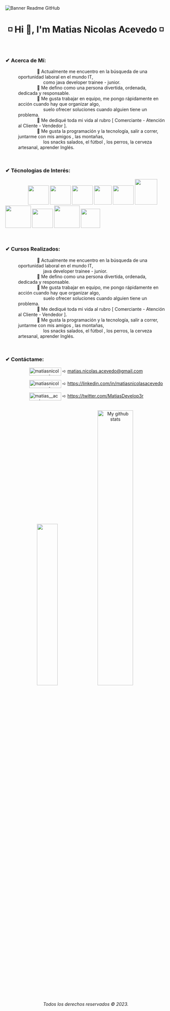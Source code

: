 <image align="center" src="https://i.ibb.co/KhrC5BQ/GITHUB.png" alt="Banner Readme GitHub">
  
<h1 align="center"> ◽ Hi 👋, I'm Matias Nicolas Acevedo ◽ </h1>

<br>
<h3 align="left">✔ Acerca de Mí:</h3>

<dl>

<dd>&nbsp;&nbsp;&nbsp;&nbsp;&nbsp;&nbsp;&nbsp;&nbsp;&nbsp;&nbsp;&nbsp;&nbsp;&nbsp;&nbsp; 🔸 Actualmente me encuentro en la búsqueda de una oportunidad laboral en el mundo IT,<br>
&nbsp;&nbsp;&nbsp;&nbsp;&nbsp;&nbsp;&nbsp;&nbsp;&nbsp;&nbsp;&nbsp;&nbsp;&nbsp;&nbsp;&nbsp;&nbsp;&nbsp;&nbsp;&nbsp; como java developer trainee - junior.

<dd>&nbsp;&nbsp;&nbsp;&nbsp;&nbsp;&nbsp;&nbsp;&nbsp;&nbsp;&nbsp;&nbsp;&nbsp;&nbsp;&nbsp; 🔸 Me defino como una persona divertida, ordenada, dedicada y responsable.

<dd>&nbsp;&nbsp;&nbsp;&nbsp;&nbsp;&nbsp;&nbsp;&nbsp;&nbsp;&nbsp;&nbsp;&nbsp;&nbsp;&nbsp; 🔸 Me gusta trabajar en equipo, me pongo rápidamente en acción cuando hay que organizar algo,<br> 
&nbsp;&nbsp;&nbsp;&nbsp;&nbsp;&nbsp;&nbsp;&nbsp;&nbsp;&nbsp;&nbsp;&nbsp;&nbsp;&nbsp;&nbsp;&nbsp;&nbsp;&nbsp;&nbsp; suelo ofrecer soluciones cuando alguien tiene un problema.

<dd>&nbsp;&nbsp;&nbsp;&nbsp;&nbsp;&nbsp;&nbsp;&nbsp;&nbsp;&nbsp;&nbsp;&nbsp;&nbsp;&nbsp; 🔸 Me dediqué toda mi vida al rubro [ Comerciante - Atención al Cliente - Vendedor ].


<dd>&nbsp;&nbsp;&nbsp;&nbsp;&nbsp;&nbsp;&nbsp;&nbsp;&nbsp;&nbsp;&nbsp;&nbsp;&nbsp;&nbsp; 🔸 Me gusta la programación y la tecnología, salir a correr, juntarme con mis amigos , las montañas,<br>
&nbsp;&nbsp;&nbsp;&nbsp;&nbsp;&nbsp;&nbsp;&nbsp;&nbsp;&nbsp;&nbsp;&nbsp;&nbsp;&nbsp;&nbsp;&nbsp;&nbsp;&nbsp;&nbsp; los snacks salados, el fútbol , los perros, la cerveza artesanal, aprender Inglés.
</dl>
        
<br>
<h3 align="left">✔ Técnologias de Interés:</h3>

&nbsp;&nbsp;&nbsp;&nbsp;&nbsp;&nbsp;&nbsp;&nbsp;&nbsp;&nbsp;&nbsp;&nbsp;&nbsp;&nbsp;&nbsp;&nbsp;&nbsp;&nbsp;<img src="https://cdn.jsdelivr.net/gh/devicons/devicon/icons/html5/html5-original.svg" width="65" height="60"/>&nbsp;<img src="https://cdn.jsdelivr.net/gh/devicons/devicon/icons/css3/css3-original.svg" width="65" height="60"/>&nbsp;<img src="https://cdn.jsdelivr.net/gh/devicons/devicon/icons/bootstrap/bootstrap-original-wordmark.svg" width="65" height="60"/>&nbsp;<img src="https://i.ibb.co/yqV17bw/kisspng-react-javascript-redux-vue-js-angular-javascript-jquery-5bfa71f2d1fc87-538150021543139826860.png" width="55" height="60"/>&nbsp;<img src="https://cdn.jsdelivr.net/gh/devicons/devicon/icons/react/react-original-wordmark.svg" width="65" height="60"/>&nbsp;<img src="https://cdn.jsdelivr.net/gh/devicons/devicon/icons/java/java-original-wordmark.svg" width="70" height="80"/>&nbsp;<img src="https://cdn.jsdelivr.net/gh/devicons/devicon/icons/spring/spring-original-wordmark.svg" width="80" height="70"/>&nbsp;<img src="https://cdn.jsdelivr.net/gh/devicons/devicon/icons/git/git-original.svg" width="65" height="60"/>&nbsp;<img src="https://cdn.jsdelivr.net/gh/devicons/devicon/icons/mysql/mysql-original-wordmark.svg" width="80" height="70"/>&nbsp;<img src="https://www.vectorlogo.zone/logos/getpostman/getpostman-icon.svg" width="60" height="60"/>

<br>

<h3 align="left">✔ Cursos Realizados:</h3>

<dl>

<dd>&nbsp;&nbsp;&nbsp;&nbsp;&nbsp;&nbsp;&nbsp;&nbsp;&nbsp;&nbsp;&nbsp;&nbsp;&nbsp;&nbsp; 🔸 Actualmente me encuentro en la búsqueda de una oportunidad laboral en el mundo IT,<br>
&nbsp;&nbsp;&nbsp;&nbsp;&nbsp;&nbsp;&nbsp;&nbsp;&nbsp;&nbsp;&nbsp;&nbsp;&nbsp;&nbsp;&nbsp;&nbsp;&nbsp;&nbsp;&nbsp; java developer trainee - junior.

<dd>&nbsp;&nbsp;&nbsp;&nbsp;&nbsp;&nbsp;&nbsp;&nbsp;&nbsp;&nbsp;&nbsp;&nbsp;&nbsp;&nbsp; 🔸 Me defino como una persona divertida, ordenada, dedicada y responsable.

<dd>&nbsp;&nbsp;&nbsp;&nbsp;&nbsp;&nbsp;&nbsp;&nbsp;&nbsp;&nbsp;&nbsp;&nbsp;&nbsp;&nbsp; 🔸 Me gusta trabajar en equipo, me pongo rápidamente en acción cuando hay que organizar algo,<br> 
&nbsp;&nbsp;&nbsp;&nbsp;&nbsp;&nbsp;&nbsp;&nbsp;&nbsp;&nbsp;&nbsp;&nbsp;&nbsp;&nbsp;&nbsp;&nbsp;&nbsp;&nbsp;&nbsp; suelo ofrecer soluciones cuando alguien tiene un problema.

<dd>&nbsp;&nbsp;&nbsp;&nbsp;&nbsp;&nbsp;&nbsp;&nbsp;&nbsp;&nbsp;&nbsp;&nbsp;&nbsp;&nbsp; 🔸 Me dediqué toda mi vida al rubro [ Comerciante - Atención al Cliente - Vendedor ].


<dd>&nbsp;&nbsp;&nbsp;&nbsp;&nbsp;&nbsp;&nbsp;&nbsp;&nbsp;&nbsp;&nbsp;&nbsp;&nbsp;&nbsp; 🔸 Me gusta la programación y la tecnología, salir a correr, juntarme con mis amigos , las montañas,<br>
&nbsp;&nbsp;&nbsp;&nbsp;&nbsp;&nbsp;&nbsp;&nbsp;&nbsp;&nbsp;&nbsp;&nbsp;&nbsp;&nbsp;&nbsp;&nbsp;&nbsp;&nbsp;&nbsp; los snacks salados, el fútbol , los perros, la cerveza artesanal, aprender Inglés.
</dl>
        
<br>
<h3 align="left">✔ Contáctame:</h3>

<p>

&nbsp;&nbsp;&nbsp;&nbsp;&nbsp;&nbsp;&nbsp;&nbsp;&nbsp;&nbsp;&nbsp;&nbsp;&nbsp;&nbsp;&nbsp;&nbsp;&nbsp;&nbsp; <a href="mailto:matias.nicolas.acevedo@gmail.com" target="blank"><img align="center" src="https://img.shields.io/badge/Gmail-D14836?style=for-the-badge&logo=gmail&logoColor=white" alt="matiasnicolasacevedo" width="100" height="25"/></a>   ➪ matias.nicolas.acevedo@gmail.com

&nbsp;&nbsp;&nbsp;&nbsp;&nbsp;&nbsp;&nbsp;&nbsp;&nbsp;&nbsp;&nbsp;&nbsp;&nbsp;&nbsp;&nbsp;&nbsp;&nbsp;&nbsp; <a href="https://linkedin.com/in/matiasnicolasacevedo" target="blank"><img align="center" src="https://img.shields.io/badge/LinkedIn-0077B5?style=for-the-badge&logo=linkedin&logoColor=white" alt="matiasnicolasacevedo" width="100" height="25" target="blank"/></a> ➪ https://linkedin.com/in/matiasnicolasacevedo

&nbsp;&nbsp;&nbsp;&nbsp;&nbsp;&nbsp;&nbsp;&nbsp;&nbsp;&nbsp;&nbsp;&nbsp;&nbsp;&nbsp;&nbsp;&nbsp;&nbsp;&nbsp; <a href="https://twitter.com/MatiasDevelop3r" target="blank"><img align="center" src="https://img.shields.io/badge/Twitter-1DA1F2?style=for-the-badge&logo=twitter&logoColor=white" alt="matias__acevedo" width="100" height="25"/></a>  ➪ https://twitter.com/MatiasDevelop3r

</p>

<br>

<div align="center">
  <img src="https://github-readme-stats.vercel.app/api/top-langs/?username=MatiasNicolasAcevedo&layout=compact&theme=cobalt&hide_border=true" width="36%"/>
   <img src="https://github-readme-stats.vercel.app/api?username=MatiasNicolasAcevedo&show_icons=true&include_all_commits=true&theme=cobalt&hide_border=true" alt="My github stats" width="47%"/> 
</div>

<div>
  <h6 align="center"> Todos los derechos reservados © 2023. </h6>
</div>



